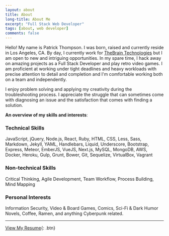 ```yaml
---
layout: about
title: About
long-title: About Me
excerpt: "Full Stack Web Developer"
tags: [about, web developer]
comments: false
---
```

Hello! My name is Patrick Thompson. I was born, raised and currently reside in Los Angeles, CA. By day, I currently work for [TheBrain Technologies](http://thebrain.com) but I am open to new and intriguing opportunities. In my spare time, I hack away on amazing projects as a Full Stack Developer and play retro video games. I am proficient at working under tight deadlines and heavy workloads with precise attention to detail and completion and I'm comfortable working both on a team and independently.

I enjoy problem solving and applying my creativity during the troubleshooting process. I appreciate the struggle that can sometimes come with diagnosing an issue and the satisfaction that comes with finding a solution.

**An overview of my skills and interests**:

### Technical Skills
JavaScript, jQuery, Node.js, React, Ruby, HTML, CSS, Less, Sass, Markdown, Jekyll, YAML, Handlebars, Liquid, Underscore, Bootstrap, Express, Meteor, EmberJS, VueJS, Next.js, MySQL, MongoDB, AWS, Docker, Heroku, Gulp, Grunt, Bower, Git, Sequelize, VirtualBox, Vagrant

### Non-technical Skills
Critical Thinking, Agile Development, Team Workflow, Process Building, Mind Mapping

### Personal Interests
Information Security, Video & Board Games, Comics, Sci-Fi & Dark Humor Novels, Coffee, Ramen, and anything Cyberpunk related.

---

[View My Resume](https://drive.google.com/file/d/0BxabrtEkbox-M0tKWHR0U2Vmd0k){: .btn}
